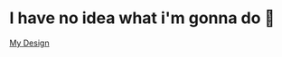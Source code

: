 # I have no idea what i'm gonna do :slightly_smiling_face: 
[My Design](https://www.figma.com/file/1kYodgqrEOM5tAStO5n9nS/RonCodeLearnFake?node-id=0%3A1)
